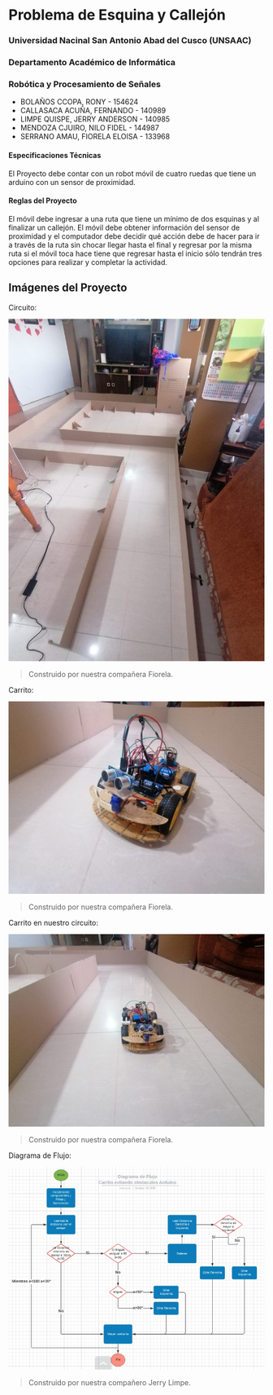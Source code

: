 # Problema de Esquina y Callejón

### Universidad Nacinal San Antonio Abad del Cusco (UNSAAC)
### Departamento Académico de Informática
### Robótica y Procesamiento de Señales

- BOLAÑOS CCOPA, RONY				      -   154624
- CALLASACA ACUÑA, FERNANDO        -  140989
- LIMPE QUISPE, JERRY ANDERSON     -  140985
- MENDOZA CJUIRO, NILO FIDEL       -  144987
- SERRANO AMAU, FIORELA ELOISA     -  133968

#### Especificaciones Técnicas

El Proyecto debe contar con un robot móvil de cuatro ruedas que tiene un arduino con un sensor de proximidad.

#### Reglas del Proyecto

El móvil debe ingresar a una ruta que tiene un mínimo de dos esquinas y al finalizar un callejón.  El móvil debe obtener información del sensor de proximidad y el computador debe decidir qué acción debe de hacer para ir a través de la ruta sin chocar llegar hasta el final y regresar por la misma ruta si el móvil toca hace tiene que regresar hasta el inicio sólo tendrán tres opciones para realizar y completar la actividad.

## Imágenes del Proyecto

Circuito:

![](https://github.com/FernandoCallasaca/Problema-de-esquina-y-callejon---Robotica/blob/main/Images/circuit.jpeg)

> Construido por nuestra compañera Fiorela.

Carrito:

![](https://github.com/FernandoCallasaca/Problema-de-esquina-y-callejon---Robotica/blob/main/Images/car.jpeg)

> Construido por nuestra compañera Fiorela.

Carrito en nuestro circuito:

![](https://github.com/FernandoCallasaca/Problema-de-esquina-y-callejon---Robotica/blob/main/Images/car_circuit.jpeg)

> Construido por nuestra compañera Fiorela.

Diagrama de Flujo:

![](https://github.com/FernandoCallasaca/Problema-de-esquina-y-callejon---Robotica/blob/main/Images/diagram.jpeg)

> Construido por nuestra compañero Jerry Limpe.

